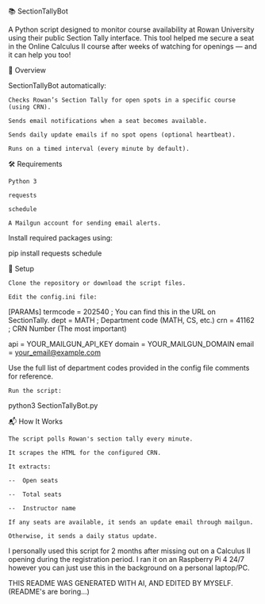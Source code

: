 📚 SectionTallyBot

A Python script designed to monitor course availability at Rowan University using their public Section Tally interface. This tool helped me secure a seat in the Online Calculus II course after weeks of watching for openings — and it can help you too!

🚀 Overview

SectionTallyBot automatically:

    Checks Rowan’s Section Tally for open spots in a specific course (using CRN).

    Sends email notifications when a seat becomes available.

    Sends daily update emails if no spot opens (optional heartbeat).

    Runs on a timed interval (every minute by default).

🛠 Requirements

    Python 3

    requests

    schedule

    A Mailgun account for sending email alerts.

Install required packages using:

pip install requests schedule

🔧 Setup

    Clone the repository or download the script files.

    Edit the config.ini file:

[PARAMs]
termcode = 202540          ; You can find this in the URL on SectionTally.
dept = MATH                ; Department code (MATH, CS, etc.)
crn = 41162                ; CRN Number (The most important)

api = YOUR_MAILGUN_API_KEY
domain = YOUR_MAILGUN_DOMAIN
email = your_email@example.com

Use the full list of department codes provided in the config file comments for reference.

    Run the script:

python3 SectionTallyBot.py

📬 How It Works

    The script polls Rowan's section tally every minute.

    It scrapes the HTML for the configured CRN.

    It extracts:

    --  Open seats

    --  Total seats

    --  Instructor name

    If any seats are available, it sends an update email through mailgun.

    Otherwise, it sends a daily status update.

I personally used this script for 2 months after missing out on a Calculus II opening during the registration period. I ran it on an Raspberry Pi 4 24/7 however you can just use this in the background on a personal laptop/PC.

THIS README WAS GENERATED WITH AI, AND EDITED BY MYSELF.
(README's are boring...)